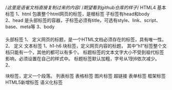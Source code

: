 /*这里是语雀文档直接复制过来的内容*/
/*期望看到github仓库的样子*/
HTML4
基本标签
1、html
包裹整个html网页的标签，是根标签
子标签有head和body	
2、head
是头部标签的容器，子标签必须有title，可选有style、link、script、base、meta等
3、body

####
####
####
####
头部标签
1、<title></title>
定义网页的标题，是一个HTML文档必须存在的标签，具有唯一性。
2、<meta></meta>
定义
文本标签
1、h1-h6
块标签，定义网页内容的标题，
其中“h1”标签整个文档只能有一个，其他的都可以有多个。
标题标签的文本文字大小不受到祖代标签影响，必须设置在自己的样式中。
标题标签默认加粗，字号从1到6依次减少。
2、<p></p>
块标签，定义一个段落。
列表标签
表格标签
图片标签
超链接
表单标签
框架标签
HTML5新增标签
语义化标签

